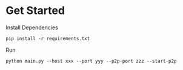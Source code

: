 # Get Started

Install Dependencies

```
pip install -r requirements.txt
```

Run

```
python main.py --host xxx --port yyy --p2p-port zzz --start-p2p
```